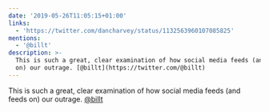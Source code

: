 ```yaml
---
date: '2019-05-26T11:05:15+01:00'
links:
  - 'https://twitter.com/dancharvey/status/1132563960107085825'
mentions:
  - '@billt'
description: >-
  This is such a great, clear examination of how social media feeds (and feeds
  on) our outrage. [@billt](https://twitter.com/@billt)
---
```

This is such a great, clear examination of how social media feeds (and feeds on) our outrage. [@billt](https://twitter.com/@billt) 
